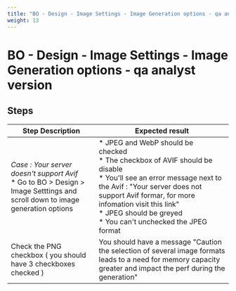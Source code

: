 ```yaml
---
title: "BO - Design - Image Settings - Image Generation options - qa analyst version"
weight: 13
---
```


# BO - Design - Image Settings - Image Generation options - qa analyst version
## Steps
| Step Description | Expected result |
| ----- | ----- |
| *Case : Your server doesn't support Avif* <br> * Go to BO > Design > Image Setttings and scroll down to image generation options | * JPEG and WebP should be checked <br> * The checkbox of AVIF should be disable <br> * You'll see an error message next to the Avif : "Your server does not support Avif formar, for more infomation visit this link"<br> * JPEG should be greyed <br> * You can't unchecked the JPEG format |
| Check the PNG checkbox ( you should have 3 checkboxes checked ) | You should have a message "Caution the selection of several image formats leads to a need for memory capacity greater and impact the perf during the generation" |
